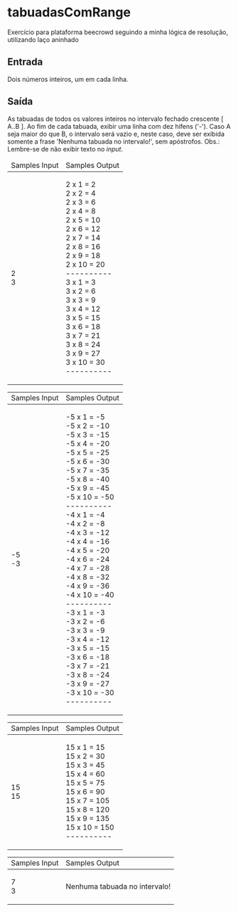 # tabuadasComRange
Exercício para plataforma beecrowd seguindo a minha lógica de resolução, utilizando laço aninhado

<h2>Entrada</h2>
<p>Dois números inteiros, um em cada linha.</p>

<h2>Saída</h2>
<p>As tabuadas de todos os valores inteiros no intervalo fechado crescente [ A..B ]. Ao fim de cada tabuada, exibir uma linha com dez hifens ('-'). Caso A seja maior do que B, o intervalo será vazio e, neste caso, deve ser exibida somente a frase 'Nenhuma tabuada no intervalo!', sem apóstrofos. Obs.: Lembre-se de não exibir texto no <i>input</i>.</p>

<table><thead><tr><td>Samples Input</td><td>Samples Output</td></tr></thead><tbody><tr>
<td><p>2<br>
3<br>
</p></td>
<td><p>2 x 1 = 2<br>
2 x 2 = 4<br>
2 x 3 = 6<br>
2 x 4 = 8<br>
2 x 5 = 10<br>
2 x 6 = 12<br>
2 x 7 = 14<br>
2 x 8 = 16<br>
2 x 9 = 18<br>
2 x 10 = 20<br>
----------<br>
3 x 1 = 3<br>
3 x 2 = 6<br>
3 x 3 = 9<br>
3 x 4 = 12<br>
3 x 5 = 15<br>
3 x 6 = 18<br>
3 x 7 = 21<br>
3 x 8 = 24<br>
3 x 9 = 27<br>
3 x 10 = 30<br>
----------<br>
</p></td></tr></tbody></table>

<table><tr><td>Samples Input</td><td>Samples Output</td></tr>
<thead>
</thead>
<tbody>
<tr>
<td>
<p>
-5<br>
-3<br>
 </p>
</td>
<td>
<p>
-5 x 1 = -5<br>
-5 x 2 = -10<br>
-5 x 3 = -15<br>
-5 x 4 = -20<br>
-5 x 5 = -25<br>
-5 x 6 = -30<br>
-5 x 7 = -35<br>
-5 x 8 = -40<br>
-5 x 9 = -45<br>
-5 x 10 = -50<br>
----------<br>
-4 x 1 = -4<br>
-4 x 2 = -8<br>
-4 x 3 = -12<br>
-4 x 4 = -16<br>
-4 x 5 = -20<br>
-4 x 6 = -24<br>
-4 x 7 = -28<br>
-4 x 8 = -32<br>
-4 x 9 = -36<br>
-4 x 10 = -40<br>
----------<br>
-3 x 1 = -3<br>
-3 x 2 = -6<br>
-3 x 3 = -9<br>
-3 x 4 = -12<br>
-3 x 5 = -15<br>
-3 x 6 = -18<br>
-3 x 7 = -21<br>
-3 x 8 = -24<br>
-3 x 9 = -27<br>
-3 x 10 = -30<br>
----------<br>
</p>
</td>
</tr>
</tbody>
</table>

<table><tr><td>Samples Input</td><td>Samples Output</td></tr>
<thead>
</thead>
<tbody>
<tr>
<td>
<p>
15<br>
15<br>
</p>
</td>
<td>
<p>
15 x 1 = 15<br>
15 x 2 = 30<br>
15 x 3 = 45<br>
15 x 4 = 60<br>
15 x 5 = 75<br>
15 x 6 = 90<br>
15 x 7 = 105<br>
15 x 8 = 120<br>
15 x 9 = 135<br>
15 x 10 = 150<br>
----------<br>
</p>
</td>
</tr>
</tbody>
</table>

<table><tr><td>Samples Input</td><td>Samples Output</td></tr>
<thead>
</thead>
<tbody>
<tr>
<td class="division">
<p>
7<br>
3<br>
</p>
</td>
<td>
<p>
Nenhuma tabuada no intervalo!<br>
</p>
</td>
</tr>
</tbody>
</table>
